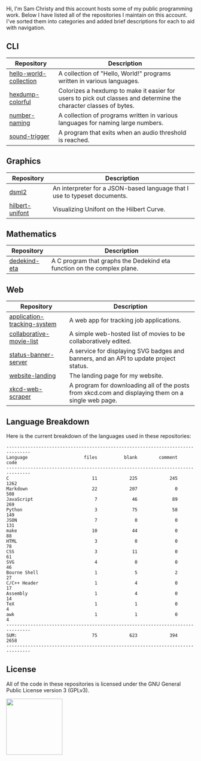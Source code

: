 Hi, I'm Sam Christy and this account hosts some of my public programming work.
Below I have listed all of the repositories I maintain on this account. I've
sorted them into categories and added brief descriptions for each to aid with
navigation.

## CLI
|Repository                                                                                  |Description                                                                                                      |
|--------------------------------------------------------------------------------------------|-----------------------------------------------------------------------------------------------------------------|
|[hello-world-collection](https://github.com/samchristywork/hello-world-collection)          |A collection of "Hello, World!" programs written in various languages.                                         |
|[hexdump-colorful](https://github.com/samchristywork/hexdump-colorful)                      |Colorizes a hexdump to make it easier for users to pick out classes and determine the character classes of bytes.|
|[number-naming](https://github.com/samchristywork/number-naming)                            |A collection of programs written in various languages for naming large numbers.                                |
|[sound-trigger](https://github.com/samchristywork/sound-trigger)                            |A program that exits when an audio threshold is reached.                                                         |

## Graphics
|Repository                                                                                  |Description                                                                                                      |
|--------------------------------------------------------------------------------------------|-----------------------------------------------------------------------------------------------------------------|
|[dsml2](https://github.com/samchristywork/dsml2)                                            |An interpreter for a JSON-based language that I use to typeset documents.                                        |
|[hilbert-unifont](https://github.com/samchristywork/hilbert-unifont)                        |Visualizing Unifont on the Hilbert Curve.                                                                        |

## Mathematics
|Repository                                                                                  |Description                                                                                                      |
|--------------------------------------------------------------------------------------------|-----------------------------------------------------------------------------------------------------------------|
|[dedekind-eta](https://github.com/samchristywork/dedekind-eta)                              |A C program that graphs the Dedekind eta function on the complex plane.                                          |

## Web
|Repository                                                                                  |Description                                                                                                      |
|--------------------------------------------------------------------------------------------|-----------------------------------------------------------------------------------------------------------------|
|[application-tracking-system](https://github.com/samchristywork/application-tracking-system)|A web app for tracking job applications.                                                                         |
|[collaborative-movie-list](https://github.com/samchristywork/collaborative-movie-list)      |A simple web-hosted list of movies to be collaboratively edited.                                                 |
|[status-banner-server](https://github.com/samchristywork/status-banner-server)              |A service for displaying SVG badges and banners, and an API to update project status.                            |
|[website-landing](https://github.com/samchristywork/website-landing)                        |The landing page for my website.                                                                                 |
|[xkcd-web-scraper](https://github.com/samchristywork/xkcd-web-scraper)                      |A program for downloading all of the posts from xkcd.com and displaying them on a single web page.               |

## Language Breakdown

<p>
Here is the current breakdown of the languages used in these repositories:
</p>

```
-------------------------------------------------------------------------------
Language                     files          blank        comment           code
-------------------------------------------------------------------------------
C                               11            225            245           1262
Markdown                        22            207              0            508
JavaScript                       7             46             89            269
Python                           3             75             58            149
JSON                             7              0              0            131
make                            10             44              0             88
HTML                             3              0              0             78
CSS                              3             11              0             61
SVG                              4              0              0             46
Bourne Shell                     1              5              2             27
C/C++ Header                     1              4              0             17
Assembly                         1              4              0             14
TeX                              1              1              0              4
awk                              1              1              0              4
-------------------------------------------------------------------------------
SUM:                            75            623            394           2658
-------------------------------------------------------------------------------
```

## License

All of the code in these repositories is licensed under the GNU General Public
License version 3 (GPLv3).

[<img src="https://s-christy.com/status-banner-service/GPLv3_Logo.svg" width="150" />](https://www.gnu.org/licenses/gpl-3.0.en.html)
